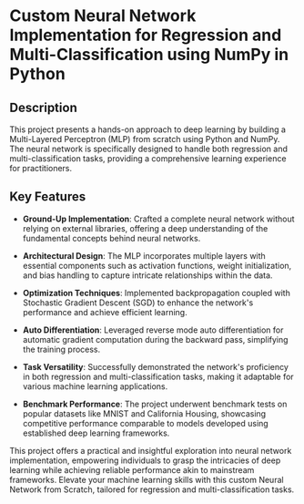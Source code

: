 # Custom Neural Network Implementation for Regression and Multi-Classification using NumPy in Python

## Description
This project presents a hands-on approach to deep learning by building a Multi-Layered Perceptron (MLP) from scratch using Python and NumPy. The neural network is specifically designed to handle both regression and multi-classification tasks, providing a comprehensive learning experience for practitioners.

## Key Features
- **Ground-Up Implementation**: Crafted a complete neural network without relying on external libraries, offering a deep understanding of the fundamental concepts behind neural networks.

- **Architectural Design**: The MLP incorporates multiple layers with essential components such as activation functions, weight initialization, and bias handling to capture intricate relationships within the data.

- **Optimization Techniques**: Implemented backpropagation coupled with Stochastic Gradient Descent (SGD) to enhance the network's performance and achieve efficient learning.

- **Auto Differentiation**: Leveraged reverse mode auto differentiation for automatic gradient computation during the backward pass, simplifying the training process.

- **Task Versatility**: Successfully demonstrated the network's proficiency in both regression and multi-classification tasks, making it adaptable for various machine learning applications.

- **Benchmark Performance**: The project underwent benchmark tests on popular datasets like MNIST and California Housing, showcasing competitive performance comparable to models developed using established deep learning frameworks.

This project offers a practical and insightful exploration into neural network implementation, empowering individuals to grasp the intricacies of deep learning while achieving reliable performance akin to mainstream frameworks. Elevate your machine learning skills with this custom Neural Network from Scratch, tailored for regression and multi-classification tasks.
